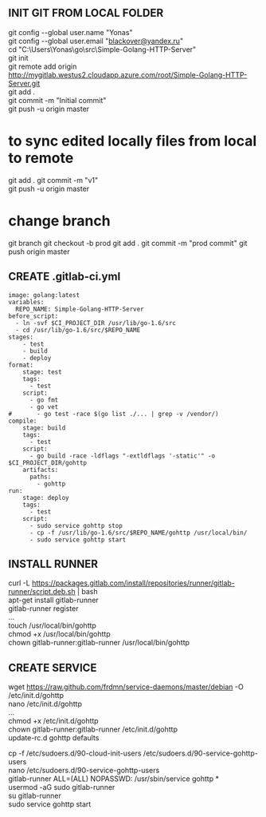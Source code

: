 ## INIT GIT FROM LOCAL FOLDER
git config --global user.name "Yonas"  
git config --global user.email "blackover@yandex.ru"  
cd "C:\Users\Yonas\go\src\Simple-Golang-HTTP-Server"  
git init  
git remote add origin http://mygitlab.westus2.cloudapp.azure.com/root/Simple-Golang-HTTP-Server.git  
git add .  
git commit -m "Initial commit"  
git push -u origin master  
# to sync edited locally files from local to remote 
git add . 
git commit -m "v1"  
git push -u origin master  
# change branch
git branch
git checkout -b prod
git add .
git commit -m "prod commit"
git push origin master

## CREATE .gitlab-ci.yml
```
image: golang:latest
variables:
  REPO_NAME: Simple-Golang-HTTP-Server
before_script:
  - ln -svf $CI_PROJECT_DIR /usr/lib/go-1.6/src
  - cd /usr/lib/go-1.6/src/$REPO_NAME
stages:
    - test
    - build
    - deploy
format:
    stage: test
    tags:
      - test
    script:
      - go fmt
      - go vet
#       - go test -race $(go list ./... | grep -v /vendor/)
compile:
    stage: build
    tags:
      - test
    script:
      - go build -race -ldflags "-extldflags '-static'" -o $CI_PROJECT_DIR/gohttp
    artifacts:
      paths:
        - gohttp
run:
    stage: deploy
    tags:
      - test
    script:
      - sudo service gohttp stop
      - cp -f /usr/lib/go-1.6/src/$REPO_NAME/gohttp /usr/local/bin/
      - sudo service gohttp start
```

## INSTALL RUNNER
curl -L https://packages.gitlab.com/install/repositories/runner/gitlab-runner/script.deb.sh | bash  
apt-get install gitlab-runner  
gitlab-runner register  
	...  
touch /usr/local/bin/gohttp  
chmod +x /usr/local/bin/gohttp  
chown gitlab-runner:gitlab-runner /usr/local/bin/gohttp  

## CREATE SERVICE
wget https://raw.github.com/frdmn/service-daemons/master/debian -O /etc/init.d/gohttp  
nano /etc/init.d/gohttp  
	...  
chmod +x /etc/init.d/gohttp  
chown gitlab-runner:gitlab-runner /etc/init.d/gohttp   
update-rc.d gohttp defaults  
 
cp -f /etc/sudoers.d/90-cloud-init-users /etc/sudoers.d/90-service-gohttp-users  
nano /etc/sudoers.d/90-service-gohttp-users  
	gitlab-runner ALL=(ALL) NOPASSWD: /usr/sbin/service gohttp *  
usermod -aG sudo gitlab-runner  
su gitlab-runner  
sudo service gohttp start  
